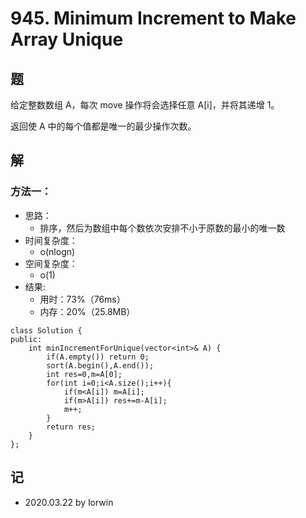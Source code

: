 # 945. Minimum Increment to Make Array Unique

## 题

给定整数数组 A，每次 move 操作将会选择任意 A[i]，并将其递增 1。

返回使 A 中的每个值都是唯一的最少操作次数。

## 解

### 方法一：
- 思路：
  - 排序，然后为数组中每个数依次安排不小于原数的最小的唯一数
- 时间复杂度：
  - o(nlogn)
- 空间复杂度：
  - o(1)
- 结果:
  - 用时：73%（76ms）
  - 内存：20%（25.8MB）
```
class Solution {
public:
    int minIncrementForUnique(vector<int>& A) {
        if(A.empty()) return 0;
        sort(A.begin(),A.end());
        int res=0,m=A[0];
        for(int i=0;i<A.size();i++){
            if(m<A[i]) m=A[i];
            if(m>A[i]) res+=m-A[i];
            m++;
        }
        return res;
    }
};
```

## 记

- 2020.03.22 by lorwin